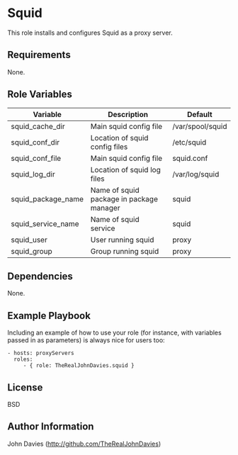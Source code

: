 Squid
=========

This role installs and configures Squid as a proxy server.

Requirements
------------

None.

Role Variables
--------------

| Variable | Description | Default |
|----------|-------------|---------|
| squid_cache_dir | Main squid config file | /var/spool/squid |
| squid_conf_dir | Location of squid config files | /etc/squid |
| squid_conf_file | Main squid config file | squid.conf |
| squid_log_dir | Location of squid log files | /var/log/squid |
| squid_package_name | Name of squid package in package manager | squid |
| squid_service_name | Name of squid service | squid |
| squid_user | User running squid | proxy |
| squid_group | Group running squid | proxy |

Dependencies
------------

None.

Example Playbook
----------------

Including an example of how to use your role (for instance, with variables passed in as parameters) is always nice for users too:

    - hosts: proxyServers
      roles:
         - { role: TheRealJohnDavies.squid }

License
-------

BSD

Author Information
------------------

John Davies (http://github.com/TheRealJohnDavies)

